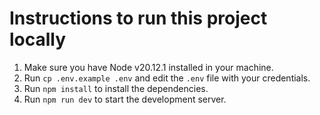 
# **Instructions to run this project locally**

1. Make sure you have Node v20.12.1 installed in your machine.
2. Run `cp .env.example .env` and edit the `.env` file with your credentials.
3. Run `npm install` to install the dependencies.
4. Run `npm run dev` to start the development server.
